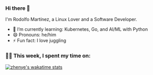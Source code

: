 ### Hi there 👋

I'm Rodolfo Martínez, a Linux Lover and a Software Developer.

- 🌱 I’m currently learning: Kubernetes, Go, and AI/ML with Python
- 😄 Pronouns: he/him
- ⚡ Fun fact: I love juggling

<!--
- 👯 I’m looking to collaborate on ...
- 🤔 I’m looking for help with ...
- 💬 Ask me about ...
- 📫 How to reach me: ...
-->

### 🧑‍💻  This week, I spent my time on:

[![zhenye's wakatime stats](https://github-readme-stats.vercel.app/api/wakatime?username=ramrodo&line_height=27&title_color=6aa6f8&text_color=8a919a&icon_color=6aa6f8&bg_color=0e1116)](https://github.com/anuraghazra/github-readme-stats)

<!--START_SECTION:waka-->
<!--END_SECTION:waka-->
